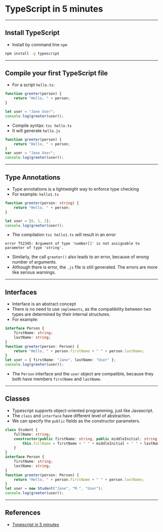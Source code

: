 
# TypeScript in 5 minutes

---

## Install TypeScript

  * Install by command line `npm`
```bash
npm install -g typescript
```

---

## Compile your first TypeScript file

  * For a script `hello.ts`:

```typescript
function greeter(person) {
    return "Hello, " + person;
}

let user = "Jane User";
console.log(greeter(user));
```

  * Compile syntax: `tsc hello.ts`
  * It will generate `hello.js`

```javascript
function greeter(person) {
    return "Hello, " + person;
}
var user = "Jane User";
console.log(greeter(user));
```

---

## Type Annotations

  * Type annotations is a lightweight way to enforce type checking
  * For example: `hello1.ts`

```typescript
function greeter(person: string) {
    return "Hello, " + person;
}

let user = [0, 1, 2];
console.log(greeter(user));
```
  * The compilation `tsc hello1.ts` will result in an error

```
error TS2345: Argument of type 'number[]' is not assignable to parameter of type 'string'.
```

  * Similarly, the call `greeter()` also leads to an error, because of wrong number of arguments.
  * Although there is error, the `.js` file is still generated. The errors are more like serious warnings.

---

## Interfaces

  * Interface is an abstract concept
  * There is no need to use `implements`, as the compatibility between two types are determined by their internal structures.
  * For example:

```typescript
interface Person {
    firstName: string;
    lastName: string;
}
function greeter(person: Person) {
    return "Hello, " + person.firstName + " " + person.lastName;
}
let user = { firstName: "Jane", lastName: "User" };
console.log(greeter(user));
```

  * The `Person` interface and the `user` object are compatible, because they both have members `firstName` and `lastName`.

---

## Classes

  * Typescript supports object-oriented programming, just like Javascript.
  * The `class` and `interface` have different level of abstraction.
  * We can specify the `public` fields as the constructor parameters.

```typescript
class Student {
    fullName: string;
    constructor(public firstName: string, public middleInitial: string, public lastName: string) {
        this.fullName = firstName + " " + middleInitial + " " + lastName;
    }
}
interface Person {
    firstName: string;
    lastName: string;
}
function greeter(person: Person) {
    return "Hello, " + person.firstName + " " + person.lastName;
}
let user = new Student("Jane", "M.", "User");
console.log(greeter(user));
```

---

## References

  * [Typescript in 5 minutes](https://www.typescriptlang.org/docs/handbook/typescript-in-5-minutes.html)

